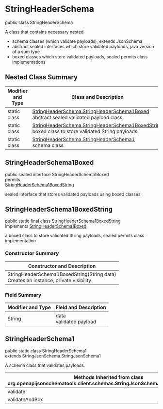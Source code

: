 # StringHeaderSchema
public class StringHeaderSchema<br>

A class that contains necessary nested
- schema classes (which validate payloads), extends JsonSchema
- abstract sealed interfaces which store validated payloads, java version of a sum type
- boxed classes which store validated payloads, sealed permits class implementations

## Nested Class Summary
| Modifier and Type | Class and Description |
| ----------------- | ---------------------- |
| static class | [StringHeaderSchema.StringHeaderSchema1Boxed](#stringheaderschema1boxed)<br> abstract sealed validated payload class |
| static class | [StringHeaderSchema.StringHeaderSchema1BoxedString](#stringheaderschema1boxedstring)<br> boxed class to store validated String payloads |
| static class | [StringHeaderSchema.StringHeaderSchema1](#stringheaderschema1)<br> schema class |

## StringHeaderSchema1Boxed
public sealed interface StringHeaderSchema1Boxed<br>
permits<br>
[StringHeaderSchema1BoxedString](#stringheaderschema1boxedstring)

sealed interface that stores validated payloads using boxed classes

## StringHeaderSchema1BoxedString
public static final class StringHeaderSchema1BoxedString<br>
implements [StringHeaderSchema1Boxed](#stringheaderschema1boxed)

a boxed class to store validated String payloads, sealed permits class implementation

### Constructor Summary
| Constructor and Description |
| --------------------------- |
| StringHeaderSchema1BoxedString(String data)<br>Creates an instance, private visibility |

### Field Summary
| Modifier and Type | Field and Description |
| ----------------- | ---------------------- |
| String | data<br>validated payload |

## StringHeaderSchema1
public static class StringHeaderSchema1<br>
extends StringJsonSchema.StringJsonSchema1

A schema class that validates payloads

| Methods Inherited from class org.openapijsonschematools.client.schemas.StringJsonSchema.StringJsonSchema1 |
| ------------------------------------------------------------------ |
| validate                                                           |
| validateAndBox                                                     |
